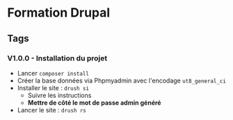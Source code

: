 # Formation Drupal

## Tags

### V1.0.0 - Installation du projet
  * Lancer `composer install`
  * Créer la base données via Phpmyadmin avec l'encodage `ut8_general_ci`
  * Installer le site : `drush si`
    * Suivre les instructions
    * **Mettre de côté le mot de passe admin généré**
  * Lancer le site : `drush rs`
